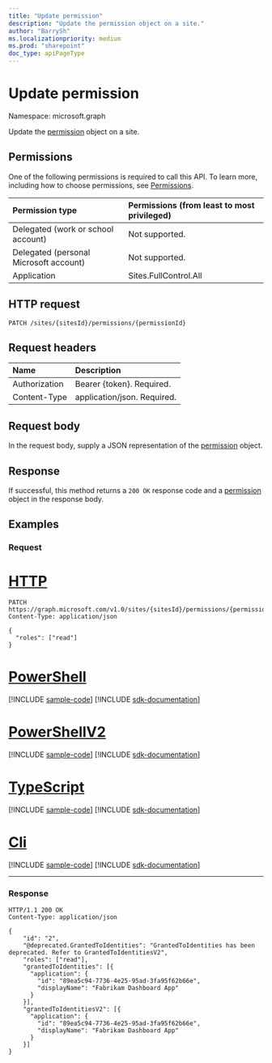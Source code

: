 ```yaml
---
title: "Update permission"
description: "Update the permission object on a site."
author: "BarrySh"
ms.localizationpriority: medium
ms.prod: "sharepoint"
doc_type: apiPageType
---
```


# Update permission
Namespace: microsoft.graph

Update the [permission](../resources/permission.md) object on a site.

## Permissions
One of the following permissions is required to call this API. To learn more, including how to choose permissions, see [Permissions](/graph/permissions-reference).

|Permission type                        | Permissions (from least to most privileged)
|:--------------------------------------|:-------------------------------------
|Delegated (work or school account)     | Not supported.
|Delegated (personal Microsoft account) | Not supported.
|Application                            | Sites.FullControl.All

## HTTP request

<!-- {
  "blockType": "ignored"
}
-->
``` http
PATCH /sites/{sitesId}/permissions/{permissionId}
```

## Request headers
|Name|Description|
|:---|:---|
|Authorization|Bearer {token}. Required.|
|Content-Type|application/json. Required.|

## Request body
In the request body, supply a JSON representation of the [permission](../resources/permission.md) object.

## Response

If successful, this method returns a `200 OK` response code and a [permission](../resources/permission.md) object in the response body.

## Examples

### Request

# [HTTP](#tab/http)
<!-- {
  "blockType": "request",
  "name": "update_permission_from_"
}
-->
``` http
PATCH https://graph.microsoft.com/v1.0/sites/{sitesId}/permissions/{permissionId}
Content-Type: application/json

{
  "roles": ["read"]
}
```

# [PowerShell](#tab/powershell)
[!INCLUDE [sample-code](../includes/snippets/powershell/update-permission-from--powershell-snippets.md)]
[!INCLUDE [sdk-documentation](../includes/snippets/snippets-sdk-documentation-link.md)]

# [PowerShellV2](#tab/powershellv2)
[!INCLUDE [sample-code](../includes/snippets/powershellv2/update-permission-from--powershellv2-snippets.md)]
[!INCLUDE [sdk-documentation](../includes/snippets/snippets-sdk-documentation-link.md)]

# [TypeScript](#tab/typescript)
[!INCLUDE [sample-code](../includes/snippets/typescript/update-permission-from--typescript-snippets.md)]
[!INCLUDE [sdk-documentation](../includes/snippets/snippets-sdk-documentation-link.md)]

# [Cli](#tab/cli)
[!INCLUDE [sample-code](../includes/snippets/cli/update-permission-from--cli-snippets.md)]
[!INCLUDE [sdk-documentation](../includes/snippets/snippets-sdk-documentation-link.md)]

---

### Response

<!-- {
  "blockType": "response",
  "truncated": true,
  "@odata.type": "microsoft.graph.permission"
}
-->
``` http
HTTP/1.1 200 OK
Content-Type: application/json

{
    "id": "2",
    "@deprecated.GrantedToIdentities": "GrantedToIdentities has been deprecated. Refer to GrantedToIdentitiesV2",
    "roles": ["read"],
    "grantedToIdentities": [{
      "application": {
        "id": "89ea5c94-7736-4e25-95ad-3fa95f62b66e",
        "displayName": "Fabrikam Dashboard App"
      }
    }],
    "grantedToIdentitiesV2": [{
      "application": {
        "id": "89ea5c94-7736-4e25-95ad-3fa95f62b66e",
        "displayName": "Fabrikam Dashboard App"
      }
    }]
}
```

<!-- {
  "type": "#page.annotation",
  "description": "",
  "keywords": "",
  "section": "documentation",
  "tocPath": "Sites/Permissions/Update site permission",
  "suppressions": [
  ]
} -->
